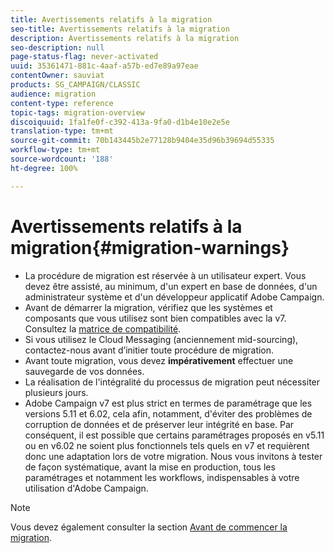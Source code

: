 ```yaml
---
title: Avertissements relatifs à la migration
seo-title: Avertissements relatifs à la migration
description: Avertissements relatifs à la migration
seo-description: null
page-status-flag: never-activated
uuid: 35361471-881c-4aaf-a57b-ed7e89a97eae
contentOwner: sauviat
products: SG_CAMPAIGN/CLASSIC
audience: migration
content-type: reference
topic-tags: migration-overview
discoiquuid: 1fa1fe0f-c392-413a-9fa0-d1b4e10e2e5e
translation-type: tm+mt
source-git-commit: 70b143445b2e77128b9404e35d96b39694d55335
workflow-type: tm+mt
source-wordcount: '188'
ht-degree: 100%

---
```



# Avertissements relatifs à la migration{#migration-warnings}

* La procédure de migration est réservée à un utilisateur expert. Vous devez être assisté, au minimum, d&#39;un expert en base de données, d&#39;un administrateur système et d&#39;un développeur applicatif Adobe Campaign.
* Avant de démarrer la migration, vérifiez que les systèmes et composants que vous utilisez sont bien compatibles avec la v7. Consultez la [matrice de compatibilité](https://helpx.adobe.com/fr/campaign/kb/compatibility-matrix.html).
* Si vous utilisez le Cloud Messaging (anciennement mid-sourcing), contactez-nous avant d’initier toute procédure de migration.
* Avant toute migration, vous devez **impérativement** effectuer une sauvegarde de vos données.
* La réalisation de l&#39;intégralité du processus de migration peut nécessiter plusieurs jours.
* Adobe Campaign v7 est plus strict en termes de paramétrage que les versions 5.11 et 6.02, cela afin, notamment, d&#39;éviter des problèmes de corruption de données et de préserver leur intégrité en base. Par conséquent, il est possible que certains paramétrages proposés en v5.11 ou en v6.02 ne soient plus fonctionnels tels quels en v7 et requièrent donc une adaptation lors de votre migration. Nous vous invitons à tester de façon systématique, avant la mise en production, tous les paramétrages et notamment les workflows, indispensables à votre utilisation d&#39;Adobe Campaign.

>[!NOTE]
>
>Vous devez également consulter la section [Avant de commencer la migration](../../migration/using/before-starting-migration.md).

